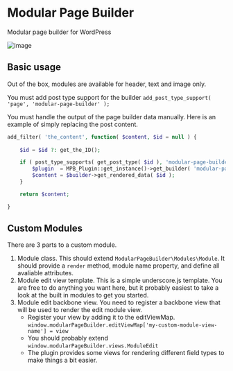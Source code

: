 # Modular Page Builder

Modular page builder for WordPress

![image](https://cloud.githubusercontent.com/assets/494927/10787478/1d80dd16-7d69-11e5-829e-725995593538.png)

## Basic usage

Out of the box, modules are available for header, text and image only.

You must add post type support for the builder `add_post_type_support( 'page', 'modular-page-builder' );`

You must handle the output of the page builder data manually. Here is an example of simply replacing the post content.

```php
add_filter( 'the_content', function( $content, $id = null ) {
  
	$id = $id ?: get_the_ID();

	if ( post_type_supports( get_post_type( $id ), 'modular-page-builder' ) ) {
		$plugin  = MPB_Plugin::get_instance()->get_builder( 'modular-page-builder' );
		$content = $builder->get_rendered_data( $id );
	}

	return $content;

}
```

## Custom Modules

There are 3 parts to a custom module.

1. Module class. This should extend `ModularPageBuilder\Modules\Module`. It should provide a `render` method, module name property, and define all avaliable attributes.
1. Module edit view template. This is a simple underscore.js template. You are free to do anything you want here, but it probably easiest to take a look at the built in modules to get you started.
1. Module edit backbone view. You need to register a backbone view that will be used to render the edit module view.
	- Register your view by adding it to the editViewMap.  `window.modularPageBuilder.editViewMap['my-custom-module-view-name'] = view` 
	- You should probably extend `window.modularPageBuilder.views.ModuleEdit`
	- The plugin provides some views for rendering different field types to make things a bit easier.

